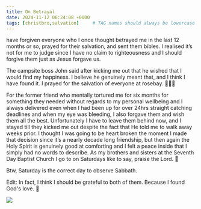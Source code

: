 ```yaml
---
title: On Betrayal
date: 2024-11-12 06:24:08 +0000
tags: [christbro,salvation]     # TAG names should always be lowercase
---
```


 have forgiven everyone who I once thought betrayed me in the last 12 months or so, prayed for their salvation, and sent them bibles. I realised it’s not for me to judge since I have no claim to righteousness and I should forgive them just as Jesus forgave us.

The campsite boss John said after kicking me out that he wished that I would find my happiness. I believe he genuinely meant that, and I think I have found it. I prayed for the salvation of everyone at rosebay. 🙏🫶😘

For the former friend who mentally tortured me for six months for something they needed without regards to my personal wellbeing and I always delivered even when I had been up for over 24hrs straight catching deadlines and when my eye was bleeding, I also forgave them and wish them all the best. Unfortunately I have to leave them behind now, and I stayed till they kicked me out despite the fact that He told me to walk away weeks prior. I thought I was going to be heart broken the moment I made that decision since it’s a nearly decade long friendship, but then again the Holy Spirit is genuinely good at comforting and I felt a peace inside that I simply had no words to describe. As my brothers and sisters at the Seventh Day Baptist Church I go to on Saturdays like to say, praise the Lord. 🙏

Btw, Saturday is the correct day to observe Sabbath.

Edit: In fact, I think I should be grateful to both of them. Because I found God's love. 🙏

![](/b0f62dd450d6af3fb6cbc2fd611590b8.jpeg)